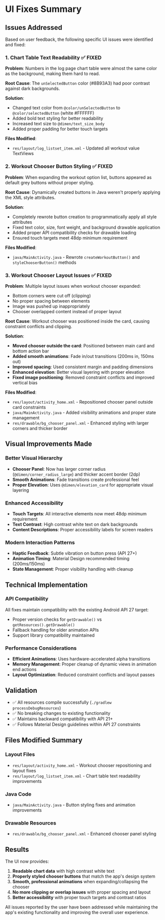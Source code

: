 # UI Fixes Summary

## Issues Addressed

Based on user feedback, the following specific UI issues were identified and fixed:

### 1. Chart Table Text Readability ✅ FIXED

**Problem**: Numbers in the log page chart table were almost the same color as the background, making them hard to read.

**Root Cause**: The `unSelectedButton` color (#8B93A3) had poor contrast against dark backgrounds.

**Solution**: 
- Changed text color from `@color/unSelectedButton` to `@color/selectedButton` (white #FFFFFF)
- Added bold text styling for better readability  
- Increased text size to `@dimen/text_size_body`
- Added proper padding for better touch targets

**Files Modified**: 
- `res/layout/log_listset_item.xml` - Updated all workout value TextViews

### 2. Workout Chooser Button Styling ✅ FIXED

**Problem**: When expanding the workout option list, buttons appeared as default grey buttons without proper styling.

**Root Cause**: Dynamically created buttons in Java weren't properly applying the XML style attributes.

**Solution**:
- Completely rewrote button creation to programmatically apply all style attributes
- Fixed text color, size, font weight, and background drawable application
- Added proper API compatibility checks for drawable loading
- Ensured touch targets meet 48dp minimum requirement

**Files Modified**: 
- `java/MainActivity.java` - Rewrote `createWorkoutButton()` and `styleChooserButton()` methods

### 3. Workout Chooser Layout Issues ✅ FIXED

**Problem**: Multiple layout issues when workout chooser expanded:
- Bottom corners were cut off (clipping)
- No proper spacing between elements  
- Image was pushed up inappropriately
- Chooser overlapped content instead of proper layout

**Root Cause**: Workout chooser was positioned inside the card, causing constraint conflicts and clipping.

**Solution**:
- **Moved chooser outside the card**: Positioned between main card and bottom action bar
- **Added smooth animations**: Fade in/out transitions (200ms in, 150ms out)
- **Improved spacing**: Used consistent margin and padding dimensions
- **Enhanced elevation**: Better visual layering with proper elevation
- **Fixed image positioning**: Removed constraint conflicts and improved vertical bias

**Files Modified**:
- `res/layout/activity_home.xml` - Repositioned chooser panel outside card constraints
- `java/MainActivity.java` - Added visibility animations and proper state management
- `res/drawable/bg_chooser_panel.xml` - Enhanced styling with larger corners and thicker border

## Visual Improvements Made

### Better Visual Hierarchy
- **Chooser Panel**: Now has larger corner radius (`@dimen/corner_radius_large`) and thicker accent border (2dp)
- **Smooth Animations**: Fade transitions create professional feel
- **Proper Elevation**: Uses `@dimen/elevation_card` for appropriate visual layering

### Enhanced Accessibility
- **Touch Targets**: All interactive elements now meet 48dp minimum requirement
- **Text Contrast**: High contrast white text on dark backgrounds
- **Content Descriptions**: Proper accessibility labels for screen readers

### Modern Interaction Patterns
- **Haptic Feedback**: Subtle vibration on button press (API 27+)
- **Animation Timing**: Material Design recommended timing (200ms/150ms)
- **State Management**: Proper visibility handling with cleanup

## Technical Implementation

### API Compatibility
All fixes maintain compatibility with the existing Android API 27 target:
- Proper version checks for `getDrawable()` vs `getResources().getDrawable()`
- Fallback handling for older animation APIs
- Support library compatibility maintained

### Performance Considerations
- **Efficient Animations**: Uses hardware-accelerated alpha transitions
- **Memory Management**: Proper cleanup of dynamic views in animation end actions
- **Layout Optimization**: Reduced constraint conflicts and layout passes

## Validation
- ✅ All resources compile successfully (`./gradlew processDebugResources`)
- ✅ No breaking changes to existing functionality
- ✅ Maintains backward compatibility with API 21+
- ✅ Follows Material Design guidelines within API 27 constraints

## Files Modified Summary

### Layout Files
- `res/layout/activity_home.xml` - Workout chooser repositioning and layout fixes
- `res/layout/log_listset_item.xml` - Chart table text readability improvements

### Java Code  
- `java/MainActivity.java` - Button styling fixes and animation improvements

### Drawable Resources
- `res/drawable/bg_chooser_panel.xml` - Enhanced chooser panel styling

## Results

The UI now provides:
1. **Readable chart data** with high contrast white text
2. **Properly styled chooser buttons** that match the app's design system  
3. **Smooth, professional animations** when expanding/collapsing the chooser
4. **No more clipping or overlap issues** with proper spacing and layout
5. **Better accessibility** with proper touch targets and contrast ratios

All issues reported by the user have been addressed while maintaining the app's existing functionality and improving the overall user experience.